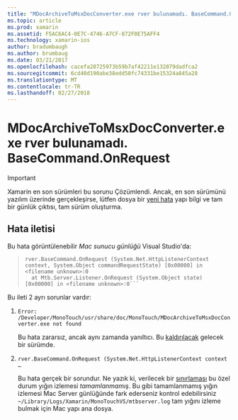 ```yaml
---
title: "MDocArchiveToMsxDocConverter.exe rver bulunamadı. BaseCommand.OnRequest"
ms.topic: article
ms.prod: xamarin
ms.assetid: F5AC6AC4-0E7C-4746-A7CF-872F0E75AFF4
ms.technology: xamarin-ios
author: bradumbaugh
ms.author: brumbaug
ms.date: 03/21/2017
ms.openlocfilehash: cacefa28725973b59b7af42211e132879dadfca2
ms.sourcegitcommit: 6cd40d190abe38edd50fc74331be15324a845a28
ms.translationtype: MT
ms.contentlocale: tr-TR
ms.lasthandoff: 02/27/2018
---
```

# <a name="mdocarchivetomsxdocconverterexe-not-found-rverbasecommandonrequest"></a>MDocArchiveToMsxDocConverter.exe rver bulunamadı. BaseCommand.OnRequest

> [!IMPORTANT]
> Xamarin en son sürümleri bu sorunu Çözümlendi. Ancak, en son sürümünü yazılım üzerinde gerçekleşirse, lütfen dosya bir [yeni hata](~/cross-platform/troubleshooting/questions/howto-file-bug.md) yapı bilgi ve tam bir günlük çıktısı, tam sürüm oluşturma.


## <a name="error-message"></a>Hata iletisi

Bu hata görüntülenebilir *Mac sunucu günlüğü* Visual Studio'da:

> ```Error: /Developer/MonoTouch/usr/share/doc/MonoTouch/MDocArchiveToMsxDocConverter.exe not found
> rver.BaseCommand.OnRequest (System.Net.HttpListenerContext context, System.Object commandRequestState) [0x00000] in <filename unknown>:0
>   at Mtb.Server.Listener.OnRequest (System.Object state) [0x00000] in <filename unknown>:0```

Bu ileti 2 ayrı sorunlar vardır:

1.  `Error: /Developer/MonoTouch/usr/share/doc/MonoTouch/MDocArchiveToMsxDocConverter.exe not found`

    Bu hata zararsız, ancak aynı zamanda yanıltıcı. Bu [kaldırılacak](https://bugzilla.xamarin.com/show_bug.cgi?id=21667) gelecek bir sürümde.

2.  `rver.BaseCommand.OnRequest (System.Net.HttpListenerContext context …`

    Bu hata gerçek bir sorundur. Ne yazık ki, verilecek bir [sınırlaması](https://bugzilla.xamarin.com/show_bug.cgi?id=22080) bu özel durum yığın izlemesi *tamamlanmamış*. Bu gibi tamamlanmamış yığın izlemesi Mac Server günlüğünde fark ederseniz kontrol edebilirsiniz `~/Library/Logs/Xamarin/MonoTouchVS/mtbserver.log` tam yığını izleme bulmak için Mac yapı ana dosya.
